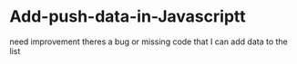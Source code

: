 # Add-push-data-in-Javascriptt
need improvement theres a bug or missing code that I can add data to the list
